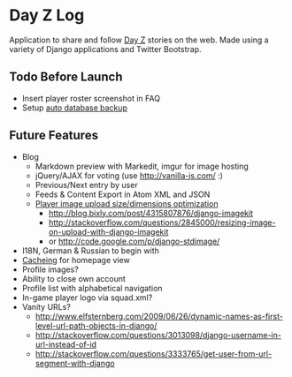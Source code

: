 # Day Z Log

Application to share and follow <a href="http://dayzmod.com">Day Z</a> stories on the web. Made using a variety of Django applications and Twitter Bootstrap.

## Todo Before Launch

- Insert player roster screenshot in FAQ
- Setup [auto database backup](http://docs.webfaction.com/user-guide/databases.html#id2)

## Future Features

- Blog
    - Markdown preview with Markedit, imgur for image hosting
    - jQuery/AJAX for voting (use http://vanilla-js.com/ :)
    - Previous/Next entry by user
    - Feeds & Content Export in Atom XML and JSON
    - [Player image upload size/dimensions optimization](https://github.com/jdriscoll/django-imagekit)
        - <http://blog.bixly.com/post/4315807876/django-imagekit>
        - <http://stackoverflow.com/questions/2845000/resizing-image-on-upload-with-django-imagekit>
        - or <http://code.google.com/p/django-stdimage/>
- I18N, German & Russian to begin with
- [Cacheing](https://docs.djangoproject.com/en/dev/topics/cache/) for homepage view
- Profile images?
- Ability to close own account
- Profile list with alphabetical navigation
- In-game player logo via squad.xml?
- Vanity URLs?
    - http://www.elfsternberg.com/2009/06/26/dynamic-names-as-first-level-url-path-objects-in-django/
    - http://stackoverflow.com/questions/3013098/django-username-in-url-instead-of-id
    - http://stackoverflow.com/questions/3333765/get-user-from-url-segment-with-django